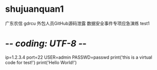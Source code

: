 # shujuanquan1
广东农信 gdrcu 外包人员GitHub源码泄露 数据安全事件专项应急演练 test1

# -*- coding: UTF-8 -*-
ip=1.2.3.4
port=22
USER=admin
PASSWD=passwd
print('this is a virtual code for test!')
print('Hello World!')
